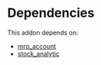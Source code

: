 # Dependencies

This addon depends on:

- [mrp_account](https://github.com/bringout/oca-ocb-accounting)
- [stock_analytic](https://github.com/bringout/oca-financial)
